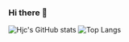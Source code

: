 ### Hi there 👋

![Hjc's GitHub stats](https://github-readme-stats.vercel.app/api?username=hjc0930&count_private=true&show_icons=true)
![Top Langs](https://github-readme-stats.vercel.app/api/top-langs/?username=hjc0930)
<!--
**hjc0930/hjc0930** is a ✨ _special_ ✨ repository because its `README.md` (this file) appears on your GitHub profile.

Here are some ideas to get you started:

- 🔭 I’m currently working on ...
- 🌱 I’m currently learning ...
- 👯 I’m looking to collaborate on ...
- 🤔 I’m looking for help with ...
- 💬 Ask me about ...
- 📫 How to reach me: ...
- 😄 Pronouns: ...
- ⚡ Fun fact: ...
-->

